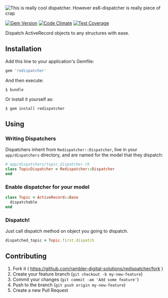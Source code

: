 ![This is really cool dispatcher. However es6-dispatcher is really piece of crap](https://zhf.io/raw/p8IRct)

[![Gem Version](https://badge.fury.io/rb/redispatcher.svg)](http://badge.fury.io/rb/redispatcher)
[![Code Climate](https://codeclimate.com/github/rambler-digital-solutions/redispatcher/badges/gpa.svg)](https://codeclimate.com/github/rambler-digital-solutions/redispatcher)
[![Test Coverage](https://codeclimate.com/github/rambler-digital-solutions/redispatcher/badges/coverage.svg)](https://codeclimate.com/github/rambler-digital-solutions/redispatcher)

Dispatch ActiveRecord objects to any structures with ease.

## Installation

Add this line to your application's Gemfile:

```ruby
gem 'redispatcher'
```

And then execute:

    $ bundle

Or install it yourself as:

    $ gem install redispatcher

## Using

### Writing Dispatchers

Dispatchers inherit from `Redispatcher::Dispatcher`, live in your `app/dispatchers` directory, and are named for the model that they dispatch:

```ruby
# app/dispatchers/topic_dispatcher.rb
class TopicDispatcher < Redispatcher::Dispatcher
end
```

### Enable dispatcher for your model

```ruby
class Topic < ActiveRecord::Base
  dispatchable
end
```

### Dispatch!

Just call dispatch method on object you going to dispatch.

```ruby
dispatched_topic = Topic.first.dispatch
```

## Contributing

1. Fork it ( https://github.com/rambler-digital-solutions/redispatcher/fork )
2. Create your feature branch (`git checkout -b my-new-feature`)
3. Commit your changes (`git commit -am 'Add some feature'`)
4. Push to the branch (`git push origin my-new-feature`)
5. Create a new Pull Request
